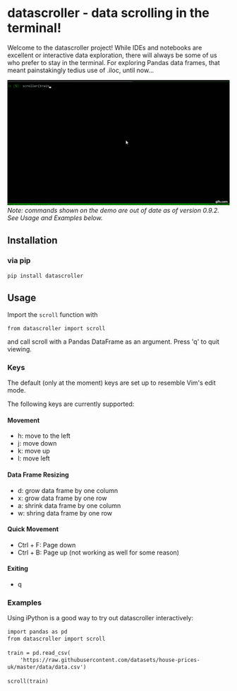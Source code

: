 datascroller - data scrolling in the terminal!
==============================================================================

Welcome to the datascroller project! While IDEs and notebooks are excellent
or interactive data exploration, there will always be some of us who prefer
to stay in the terminal. For exploring Pandas data frames, that meant
painstakingly tedius use of .iloc, until now...

![](resources/demo.gif)
*Note: commands shown on the demo are out of date as of version 0.9.2.
See Usage and Examples below.*

## Installation
### via pip
```
pip install datascroller
```

## Usage
Import the `scroll` function with
```
from datascroller import scroll
```
and call scroll with a Pandas DataFrame as an argument. Press 'q' to quit
viewing.
### Keys
The default (only at the moment) keys are set up to resemble Vim's edit mode.

The following keys are currently supported:
#### Movement
  - h: move to the left
  - j: move down
  - k: move up
  - l: move left 
#### Data Frame Resizing
  - d: grow data frame by one column
  - x: grow data frame by one row
  - a: shrink data frame by one column
  - w: shring data frame by one row
#### Quick Movement
  - Ctrl + F: Page down
  - Ctrl + B: Page up (not working as well for some reason)
#### Exiting
  - q

### Examples
Using iPython is a good way to try out datascroller interactively:
```
import pandas as pd
from datascroller import scroll

train = pd.read_csv(
    'https://raw.githubusercontent.com/datasets/house-prices-uk/master/data/data.csv')

scroll(train)
```
